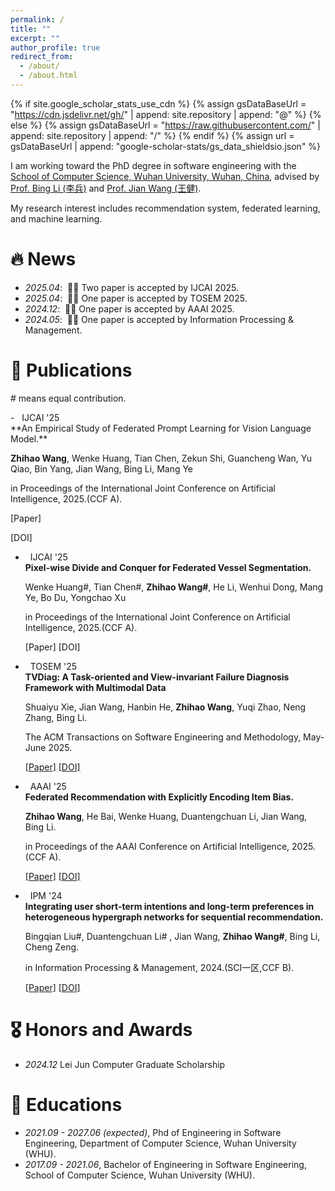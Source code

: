 ```yaml
---
permalink: /
title: ""
excerpt: ""
author_profile: true
redirect_from: 
  - /about/
  - /about.html
---
```


{% if site.google_scholar_stats_use_cdn %}
{% assign gsDataBaseUrl = "https://cdn.jsdelivr.net/gh/" | append: site.repository | append: "@" %}
{% else %}
{% assign gsDataBaseUrl = "https://raw.githubusercontent.com/" | append: site.repository | append: "/" %}
{% endif %}
{% assign url = gsDataBaseUrl | append: "google-scholar-stats/gs_data_shieldsio.json" %}

<span class='anchor' id='about-me'></span>

I am working toward the PhD degree in software engineering with the [School of Computer Science, Wuhan University, Wuhan, China](https://cs.whu.edu.cn/), advised by [Prof. Bing Li (李兵)](https://scholar.google.com.hk/citations?user=TgB8tuYAAAAJ) and [Prof. Jian Wang (王健)](https://dblp.uni-trier.de/pid/39/449-18.html).

My research interest includes recommendation system, federated learning, and machine learning. 
<!-- serverless, AIOps, and service computing. I have some work or research experience in the field of autoscaling, root cause localization, serverless cold start mitigation, and trace sampling. -->

<!-- My research interest includes neural machine translation and computer vision. I have published more than 100 papers at the top international AI conferences with total <a href='https://scholar.google.com/citations?user=DhtAFkwAAAAJ'>google scholar citations <strong><span id='total_cit'>260000+</span></strong></a> (You can also use google scholar badge <a href='https://scholar.google.com/citations?user=DhtAFkwAAAAJ'><img src="https://img.shields.io/endpoint?url={{ url | url_encode }}&logo=Google%20Scholar&labelColor=f6f6f6&color=9cf&style=flat&label=citations"></a>). -->


# 🔥 News
- *2025.04*: &nbsp;🎉🎉 Two paper is accepted by IJCAI 2025.
- *2025.04*: &nbsp;🎉🎉 One paper is accepted by TOSEM 2025.
- *2024.12*: &nbsp;🎉🎉 One paper is accepted by AAAI 2025. 
- *2024.05*: &nbsp;🎉🎉 One paper is accepted by Information Processing & Management.


# 📝 Publications 
 <p> # means equal contribution.</p>
<!-- markdownlint-disable-next-line MD033 -->
- &nbsp; <span class="badge">IJCAI '25</span> <br>
  **An Empirical Study of Federated Prompt Learning for Vision Language Model.**

  <span style="font-size:14px;"> **Zhihao Wang**, Wenke Huang, Tian Chen, Zekun Shi, Guancheng Wan, Yu Qiao, Bin Yang, Jian Wang, Bing Li, Mang Ye </span>

  <span style="font-size:14px;"> in Proceedings of the International Joint Conference on Artificial Intelligence, 2025.(CCF A).</span>

  [Paper]
  <!-- [Code]
  [Slides] -->
  [DOI]

- &nbsp; <span class="badge">IJCAI '25</span> <br>
  **Pixel-wise Divide and Conquer for Federated Vessel Segmentation.**

  <span style="font-size:14px;"> Wenke Huang#, Tian Chen#, **Zhihao Wang#**, He Li, Wenhui Dong, Mang Ye, Bo Du, Yongchao Xu </span>

  <span style="font-size:14px;"> in Proceedings of the International Joint Conference on Artificial Intelligence, 2025.(CCF A). </span>

  [Paper]
  [DOI]

- &nbsp; <span class="badge">TOSEM '25</span> <br>
  **TVDiag: A Task-oriented and View-invariant Failure Diagnosis Framework with Multimodal Data**

  <span style="font-size:14px;"> Shuaiyu Xie, Jian Wang, Hanbin He, **Zhihao Wang**, Yuqi Zhao, Neng Zhang, Bing Li. </span>

  <span style="font-size:14px;"> The ACM Transactions on Software Engineering and Methodology, May-June 2025. </span>
  
  [[Paper]](https://arxiv.org/abs/2407.19711)
  [[DOI]](http://dx.doi.org/10.1145/3734868)

- &nbsp; <span class="badge">AAAI '25</span> <br>
  **Federated Recommendation with Explicitly Encoding Item Bias.**

  <span style="font-size:14px;"> **Zhihao Wang**, He Bai, Wenke Huang, Duantengchuan Li, Jian Wang, Bing Li. </span>

  <span style="font-size:14px;"> in Proceedings of the AAAI Conference on Artificial Intelligence, 2025.(CCF A).</span>

  [[Paper]](https://ojs.aaai.org/index.php/AAAI/article/view/33395)
  [[DOI]](https://doi.org/10.1609/aaai.v39i12.33395)

- &nbsp; <span class="badge">IPM '24</span> <br>
  **Integrating user short-term intentions and long-term preferences in heterogeneous hypergraph networks for sequential recommendation.**

  <span style="font-size:14px;">Bingqian Liu#, Duantengchuan Li# , Jian Wang, **Zhihao Wang#**, Bing Li, Cheng Zeng. </span>

  <span style="font-size:14px;"> in Information Processing & Management, 2024.(SCI一区,CCF B).</span>

  [[Paper]](https://www.sciencedirect.com/science/article/abs/pii/S0306457324000402)
  [[DOI]](https://doi.org/10.1016/j.ipm.2024.103680)

# 🎖 Honors and Awards
- *2024.12* Lei Jun Computer Graduate Scholarship

# 📖 Educations
- *2021.09 - 2027.06 (expected)*, Phd of Engineering in Software Engineering, Department of Computer Science, Wuhan University (WHU).
- *2017.09 - 2021.06*, Bachelor of Engineering in Software Engineering, School of Computer Science, Wuhan University (WHU). 

<!-- # 💬 Invited Talks
- *2021.06*, Lorem ipsum dolor sit amet, consectetur adipiscing elit. Vivamus ornare aliquet ipsum, ac tempus justo dapibus sit amet. 
- *2021.03*, Lorem ipsum dolor sit amet, consectetur adipiscing elit. Vivamus ornare aliquet ipsum, ac tempus justo dapibus sit amet.  \| [\[video\]](https://github.com/)

# 💻 Internships
- *2019.05 - 2020.02*, [Lorem](https://github.com/), China. -->